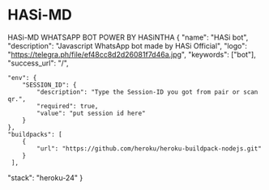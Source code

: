 # HASi-MD
 HASi-MD WHATSAPP BOT POWER BY HASiNTHA
{
 "name": "HASi bot",
  "description": "Javascript WhatsApp bot made by HASi Official",
  "logo": "https://telegra.ph/file/ef48cc8d2d26081f7d46a.jpg",
  "keywords": ["bot"],
  "success_url": "/",

    "env": {
        "SESSION_ID": {
            "description": "Type the Session-ID you got from pair or scan qr.",
            "required": true,
            "value": "put session id here"
        }
    },
    "buildpacks": [
        {
            "url": "https://github.com/heroku/heroku-buildpack-nodejs.git"
        }
     ],
  "stack": "heroku-24"
}
